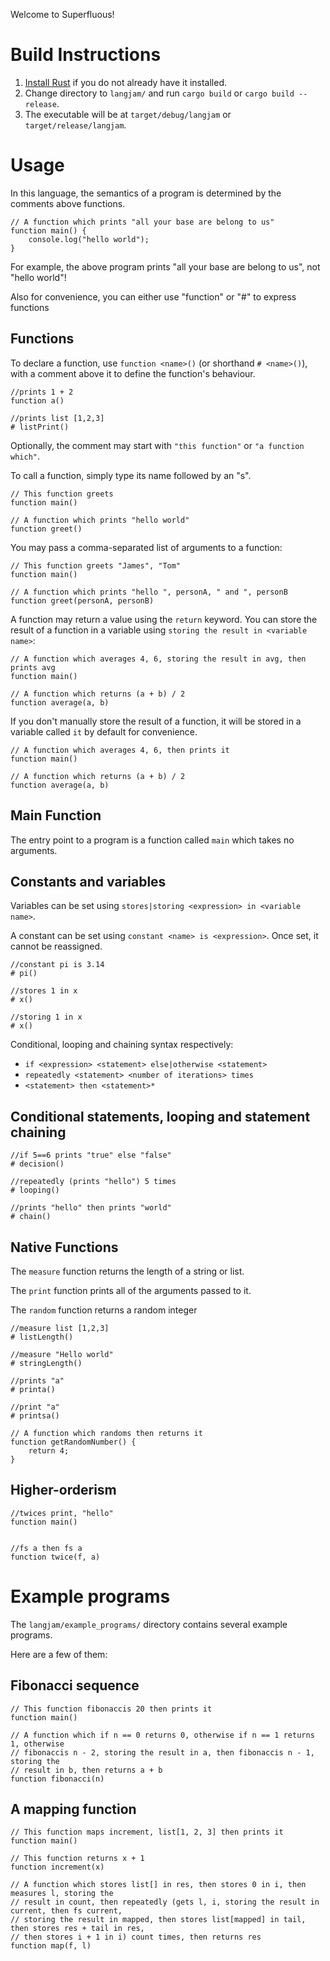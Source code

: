 Welcome to Superfluous!

# Build Instructions

1. [Install Rust](https://www.rust-lang.org/tools/install) if you do not already have it installed.
2. Change directory to `langjam/` and run `cargo build` or `cargo build --release`.
3. The executable will be at `target/debug/langjam` or `target/release/langjam`.


# Usage

In this language, the semantics of a program is determined by the comments above functions.

```
// A function which prints "all your base are belong to us"
function main() {
    console.log("hello world");
}
```

For example, the above program prints "all your base are belong to us", not "hello world"!

Also for convenience, you can either use "function" or "#" to express functions


## Functions
To declare a function, use `function <name>()` (or shorthand `# <name>()`), with a comment above it to define the function's behaviour.

```
//prints 1 + 2
function a()

//prints list [1,2,3]
# listPrint()
```

Optionally, the comment may start with `"this function"` or `"a function which"`.

To call a function, simply type its name followed by an "s".

```
// This function greets
function main()

// A function which prints "hello world"
function greet()
```

You may pass a comma-separated list of arguments to a function:

```
// This function greets "James", "Tom"
function main()

// A function which prints "hello ", personA, " and ", personB
function greet(personA, personB)
```

A function may return a value using the `return` keyword. You can store the result of a function in a variable using `storing the result in <variable name>`:

```
// A function which averages 4, 6, storing the result in avg, then prints avg
function main()

// A function which returns (a + b) / 2
function average(a, b)
```

If you don't manually store the result of a function, it will be stored in a variable called `it` by default for convenience.

```
// A function which averages 4, 6, then prints it
function main()

// A function which returns (a + b) / 2
function average(a, b)
```

## Main Function
The entry point to a program is a function called `main` which takes no arguments.

## Constants and variables
Variables can be set using `stores|storing <expression> in <variable name>`.

A constant can be set using `constant <name> is <expression>`. Once set, it cannot be reassigned.

```
//constant pi is 3.14
# pi()

//stores 1 in x
# x()

//storing 1 in x
# x()
```
Conditional, looping and chaining syntax respectively:

- `if <expression> <statement> else|otherwise <statement>`
- `repeatedly <statement> <number of iterations> times`
- `<statement> then <statement>*`

## Conditional statements, looping and statement chaining
```
//if 5==6 prints "true" else "false"
# decision()

//repeatedly (prints "hello") 5 times
# looping()

//prints "hello" then prints "world"
# chain()
```
## Native Functions

The `measure` function returns the length of a string or list.

The `print` function prints all of the arguments passed to it.

The `random` function returns a random integer

```
//measure list [1,2,3] 
# listLength()

//measure "Hello world"
# stringLength()

//prints "a"
# printa()

//print "a"
# printsa()

// A function which randoms then returns it
function getRandomNumber() {
    return 4;
}

```
## Higher-orderism
```
//twices print, "hello"
function main()


//fs a then fs a
function twice(f, a)

```
# Example programs

The `langjam/example_programs/` directory contains several example programs.

Here are a few of them:

## Fibonacci sequence
```
// This function fibonaccis 20 then prints it
function main()

// A function which if n == 0 returns 0, otherwise if n == 1 returns 1, otherwise
// fibonaccis n - 2, storing the result in a, then fibonaccis n - 1, storing the
// result in b, then returns a + b
function fibonacci(n)
```


## A mapping function
```
// This function maps increment, list[1, 2, 3] then prints it
function main()

// This function returns x + 1
function increment(x)

// A function which stores list[] in res, then stores 0 in i, then measures l, storing the
// result in count, then repeatedly (gets l, i, storing the result in current, then fs current,
// storing the result in mapped, then stores list[mapped] in tail, then stores res + tail in res,
// then stores i + 1 in i) count times, then returns res
function map(f, l)
```



